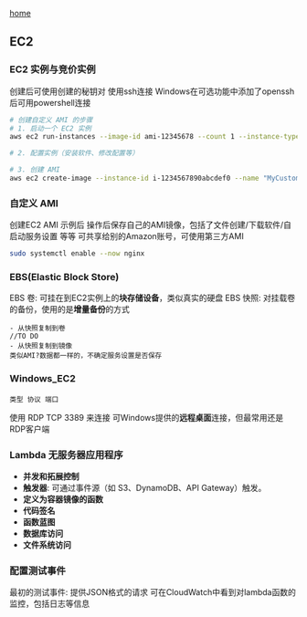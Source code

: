 [home](./AllForOne.MD)
## EC2
### EC2 实例与竞价实例

创建后可使用创建的秘钥对 使用ssh连接
Windows在可选功能中添加了openssh后可用powershell连接


```bash
# 创建自定义 AMI 的步骤
# 1. 启动一个 EC2 实例
aws ec2 run-instances --image-id ami-12345678 --count 1 --instance-type t2.micro --key-name MyKeyPair --security-group-ids sg-903004f8 --subnet-id subnet-6e7f829e

# 2. 配置实例（安装软件、修改配置等）

# 3. 创建 AMI
aws ec2 create-image --instance-id i-1234567890abcdef0 --name "MyCustomAMI" --description "An AMI for my application"
```
### 自定义 AMI
创建EC2 AMI 示例后 操作后保存自己的AMI镜像，包括了文件创建/下载软件/自启动服务设置 等等
可共享给别的Amazon账号，可使用第三方AMI
```bash
sudo systemctl enable --now nginx
```

### EBS(Elastic Block Store)
EBS 卷:
    可挂在到EC2实例上的**块存储设备**，类似真实的硬盘
EBS 快照:
    对挂载卷的备份，使用的是**增量备份**的方式

    - 从快照复制到卷
    //TO DO
    - 从快照复制到镜像
    类似AMI?数据都一样的，不确定服务设置是否保存

### Windows_EC2
    类型 协议 端口
使用 RDP TCP 3389 来连接
可Windows提供的**远程桌面**连接，但最常用还是RDP客户端

### Lambda 无服务器应用程序
- **并发和拓展控制**
- **触发器**: 可通过事件源（如 S3、DynamoDB、API Gateway）触发。
- **定义为容器镜像的函数**
- **代码签名**
- **函数蓝图**
- **数据库访问**
- **文件系统访问** 


### 配置测试事件
最初的测试事件: 提供JSON格式的请求
可在CloudWatch中看到对lambda函数的监控，包括日志等信息
